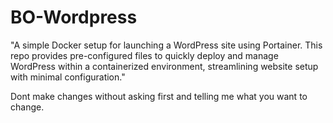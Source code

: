 # BO-Wordpress
"A simple Docker setup for launching a WordPress site using Portainer. This repo provides pre-configured files to quickly deploy and manage WordPress within a containerized environment, streamlining website setup with minimal configuration."

Dont make changes without asking first and telling me what you want to change.
